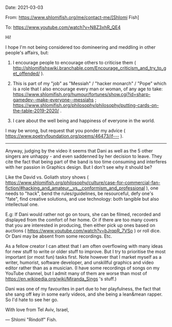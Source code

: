 Date: 2021-03-03

From: https://www.shlomifish.org/me/contact-me/[Shlomi Fish]

To: https://www.youtube.com/watch?v=N8Z3xhR_QE4

Hi!

I hope I'm not being considered too domineering and meddling in other people's affairs, but:

1. I encourage people to encourage others to criticise them ( http://shlomifishswiki.branchable.com/Encourage_criticism_and_try_to_get_offended/ ).

2. This is part of my "job" as "Messiah" / "hacker monarch" / "Pope" which is a role that I also encourage every man or woman, of any age to take: https://www.shlomifish.org/humour/fortunes/show.cgi?id=sharp-gamedev--make-everyone--messiahs ; https://www.shlomifish.org/philosophy/philosophy/putting-cards-on-the-table-2019-2020/ .

3. I care about the well being and happiness of everyone in the world.

I may be wrong, but request that you ponder my advice ( https://www.poetryfoundation.org/poems/46473/if--- ).

---

Anyway, judging by the video it seems that Dani as well as the 5 other singers are unhappy - and even saddenned by her decision to leave. They cite the fact that being part of the band is too time consuming and interferes with her passion in Graphics design. But I don't see why it should be?

Like the David vs. Goliath story shows ( https://www.shlomifish.org/philosophy/culture/case-for-commercial-fan-fiction/#hacking_and_amateur__vs__conformism_and_professional ), one needs to "hack", bend the rules/guidelines, be resourceful, defy one's "fate", find creative solutions, and use technology: both tangible but also intellectual one.

E.g: If Dani would rather not go on tours, she can be filmed, recorded and displayed from the comfort of her home. Or if there are too many covers that you are interested in producing, then either pick up ones based on auctions ( https://www.youtube.com/watch?v=bJrqpR_7VSo ) or roll dice. Or Dani may be absent from some recordings. Etc.

As a fellow creator I can attest that I am often overflowing with many ideas for new stuff to write or older stuff to improve. But I try to prioritise the most important (or most fun) tasks first. Note however that I market myself as a writer, humorist, software developer, and unskillful graphics and video editor rather than as a musician. (I have some recordings of songs on my YouTube channel, but I admit many of them are worse than most of https://en.wikipedia.org/wiki/Miranda_Sings 's stuff.)

Dani was one of my favourites in part due to her playfulness, the fact that she sang off key in some early videos, and she being a lean&mean rapper. So I'd hate to see her go.

With love from Tel Aviv, Israel,

— Shlomi "Rindolf" Fish.
